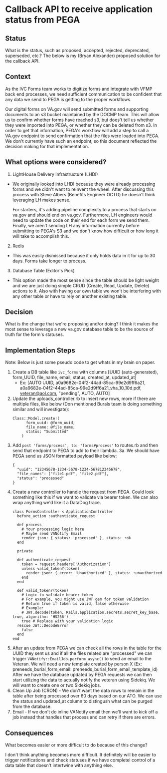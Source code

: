 # Callback API to receive application status from PEGA
## Status
What is the status, such as proposed, accepted, rejected, deprecated, superseded, etc.?
The below is my (Bryan Alexander) proposed solution for the callback API.

## Context
As the IVC Forms team works to digitize forms and integrate with VFMP back end processes, we need sufficient communication to be confident that any data we send to PEGA is getting to the proper workflows.

Our digital forms on VA.gov will send submitted forms and supporting documents to an s3 bucket maintained by the DOCMP team. This will allow us to confirm whether forms have reached s3, but does't tell us whether they were imported into PEGA, or whether they can be deleted from s3. In order to get that information, PEGA's workflow will add a step to call a VA.gov endpoint to send confirmation that the files were loaded into PEGA. We don't currently have such an endpoint, so this document reflected the decision making for that implementation.

## What options were considered?
1. LightHouse Delivery Infrastructure (LHDI)
- We originally looked into LHDI because they were already processing forms and we didn't want to reinvent the wheel. After discussing this process with Steve Albers (Benefits Engineer OCTO) he doesn't think leveraging LH makes sense.

   For starters, it's adding pipeline complexity to a process that starts on va.gov and should end on va.gov. Furthermore,
     LH engineers would need to update the code on their end for each form we send them. Finally, we aren't sending LH any information currently before submitting to PEGA's S3 and we don't know how difficult or how long it will take to accomplish this.

2. Redis
- This was easily dismissed because it only holds data in it for up to 30 days. Forms take longer to process.

3. Database Table (Editor's Pick)
- This option made the most sense since the table should be light weight and we are just doing simple CRUD (Create, Read, Update, Delete) actions to it. Also with having our own table we won't be interfering with any other table or have to rely on another existing table.
     

## Decision
What is the change that we're proposing and/or doing?
I think it makes the most sense to leverage a new va.gov database table to be the source of truth for the form's statuses.

## Implementation Steps
Note: Below is just some pseudo code to get whats in my brain on paper.
1. Create a DB table like `ivc_forms` with columns [UUID (auto-generated), form_UUID, file_name, email, status, created_at, updated_at]
   - Ex: [AUTO UUID, a0a9682e-04f2-44ad-85ca-99e2d9ff6a21, a0a9682e-04f2-44ad-85ca-99e2d9ff6a21_vha_10_10d.pdf, veteran@aol.com, "pending", AUTO, AUTO]
2. Update the uploads_controller.rb to insert new rows, more if there are multiple files, like below (Don mentioned Burals team is doing something similar and will investigate):
    ```
    Class::Model.create!(
          form_uuid: @form_uuid,
          file_name: @file_name,
          status: "Submitted"
        )
    ```
3. Add `post 'forms/process', to: 'forms#process'` to routes.rb and then send that endpoint to PEGA to add to their llambda.
3a. We should have PEGA send us JSON formatted payload like below:
    ```
    {
      "uuid": "12345678-1234-5678-1234-567812345678",
      "file_names": ["file1.pdf", "file2.pdf"],
      "status": "processed"
    }
    ```
5. Create a new controller to handle the request from PEGA. Could look something like this if we want to validate via bearer token. We can also wrap anything we'd like it a DataDog trace.
    ```
    class FormsController < ApplicationController
      before_action :authenticate_request
    
      def process
        # Your processing logic here
        # Maybe send VANotify Email
        render json: { status: 'processed' }, status: :ok
      end
    
      private
    
      def authenticate_request
        token = request.headers['Authorization']
        unless valid_token?(token)
          render json: { error: 'Unauthorized' }, status: :unauthorized
        end
      end
    
      def valid_token?(token)
        # Logic to validate bearer token
        # For example, you might use JWT gem for token validation
        # Return true if token is valid, false otherwise
        # Example:
        # JWT.decode(token, Rails.application.secrets.secret_key_base, true, algorithm: 'HS256')
        true # Replace with your validation logic
      rescue JWT::DecodeError
        false
      end
    end
    ```
6. After an update from PEGA we can check all the rows in the table for the UUID they sent us and if all the files related are "processed" we can trigger `VANotify::EmailJob.perform_async()` to send an email to the Veteran. We will need a new template created by person X (Ex: preneeds_burial_form_email: preneeds_burial_form_email_template_id)
After we have the database updated by PEGA requests we can then start utilizing the data to actually notify the veteran using Sidekiq. We will want to create one or two Sidekiq jobs.
1. Clean Up Job (CRON) - We don't want the data rows to remain in the table after being processed over 60 days based on our ATO. We can use the status and updated_at column to distingush what can be purged from the database.
2. Email - If we don't do inline VANotify email then we'll want to kick off a job instead that handles that process and can retry if there are errors.

## Consequences
What becomes easier or more difficult to do because of this change?

I don't think anything becomes more difficult. It definitely will be easier to trigger notifications and check statuses if we have completel control of a data table that doesn't intertwine with anything else.
